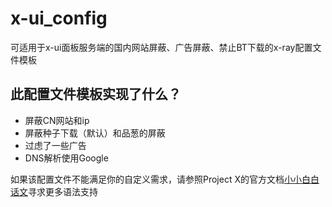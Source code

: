 # x-ui_config
可适用于x-ui面板服务端的国内网站屏蔽、广告屏蔽、禁止BT下载的x-ray配置文件模板
## 此配置文件模板实现了什么？
* 屏蔽CN网站和ip
* 屏蔽种子下载（默认）和品葱的屏蔽
* 过虑了一些广告
* DNS解析使用Google

如果该配置文件不能满足你的自定义需求，请参照Project X的官方文档[小小白白话文](https://xtls.github.io/document/level-1/routing-lv1-part1.html#_1-%E5%88%9D%E8%AF%86%E3%80%90%E8%B7%AF%E7%94%B1%E3%80%91%E4%B8%89%E5%85%84%E5%BC%9F)寻求更多语法支持
